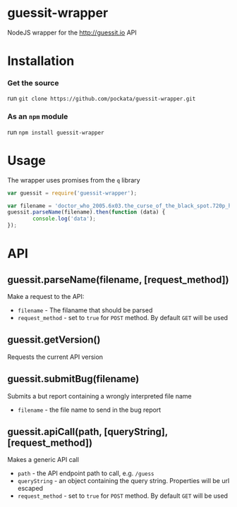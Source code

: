 guessit-wrapper
===============
NodeJS wrapper for the http://guessit.io API

# Installation

### Get the source
run `git clone https://github.com/pockata/guessit-wrapper.git`

### As an `npm` module
run `npm install guessit-wrapper`

# Usage
The wrapper uses promises from the `q` library
```javascript
var guessit = require('guessit-wrapper');

var filename = 'doctor_who_2005.6x03.the_curse_of_the_black_spot.720p_hdtv_x264-fov.mkv';
guessit.parseName(filename).then(function (data) {
        console.log('data');
});
```

# API
## guessit.parseName(filename, [request_method])
Make a request to the API:

* `filename` - The filaname that should be parsed
* `request_method` - set to `true` for `POST` method. By default `GET` will be used

## guessit.getVersion()
Requests the current API version


## guessit.submitBug(filename)
Submits a but report containing a wrongly interpreted file name

* `filename` - the file name to send in the bug report

## guessit.apiCall(path, [queryString], [request_method])
Makes a generic API call

* `path` - the API endpoint path to call, e.g. `/guess`
* `queryString` - an object containing the query string. Properties will be url escaped
* `request_method` - set to `true` for `POST` method. By default `GET` will be used
